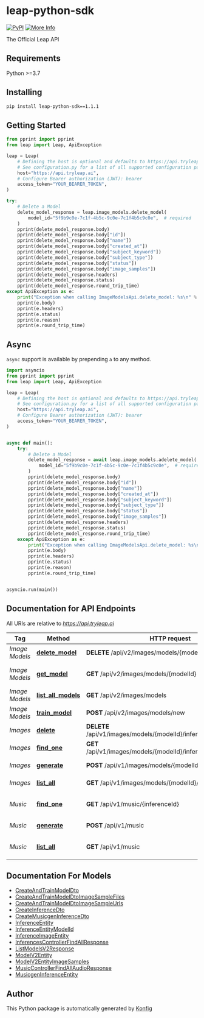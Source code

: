 # leap-python-sdk

[![PyPI](https://img.shields.io/badge/PyPI-v1.1.1-blue)](https://pypi.org/project/leap-python-sdk/1.1.1)
[![More Info](https://img.shields.io/badge/More%20Info-Click%20Here-orange)](https://tryleap.ai/)

The Official Leap API


## Requirements

Python >=3.7

## Installing

```sh
pip install leap-python-sdk==1.1.1
```

## Getting Started

```python
from pprint import pprint
from leap import Leap, ApiException

leap = Leap(
    # Defining the host is optional and defaults to https://api.tryleap.ai
    # See configuration.py for a list of all supported configuration parameters.
    host="https://api.tryleap.ai",
    # Configure Bearer authorization (JWT): bearer
    access_token="YOUR_BEARER_TOKEN",
)

try:
    # Delete a Model
    delete_model_response = leap.image_models.delete_model(
        model_id="5f9b9c0e-7c1f-4b5c-9c0e-7c1f4b5c9c0e",  # required
    )
    pprint(delete_model_response.body)
    pprint(delete_model_response.body["id"])
    pprint(delete_model_response.body["name"])
    pprint(delete_model_response.body["created_at"])
    pprint(delete_model_response.body["subject_keyword"])
    pprint(delete_model_response.body["subject_type"])
    pprint(delete_model_response.body["status"])
    pprint(delete_model_response.body["image_samples"])
    pprint(delete_model_response.headers)
    pprint(delete_model_response.status)
    pprint(delete_model_response.round_trip_time)
except ApiException as e:
    print("Exception when calling ImageModelsApi.delete_model: %s\n" % e)
    pprint(e.body)
    pprint(e.headers)
    pprint(e.status)
    pprint(e.reason)
    pprint(e.round_trip_time)
```

## Async

`async` support is available by prepending `a` to any method.

```python
import asyncio
from pprint import pprint
from leap import Leap, ApiException

leap = Leap(
    # Defining the host is optional and defaults to https://api.tryleap.ai
    # See configuration.py for a list of all supported configuration parameters.
    host="https://api.tryleap.ai",
    # Configure Bearer authorization (JWT): bearer
    access_token="YOUR_BEARER_TOKEN",
)


async def main():
    try:
        # Delete a Model
        delete_model_response = await leap.image_models.adelete_model(
            model_id="5f9b9c0e-7c1f-4b5c-9c0e-7c1f4b5c9c0e",  # required
        )
        pprint(delete_model_response.body)
        pprint(delete_model_response.body["id"])
        pprint(delete_model_response.body["name"])
        pprint(delete_model_response.body["created_at"])
        pprint(delete_model_response.body["subject_keyword"])
        pprint(delete_model_response.body["subject_type"])
        pprint(delete_model_response.body["status"])
        pprint(delete_model_response.body["image_samples"])
        pprint(delete_model_response.headers)
        pprint(delete_model_response.status)
        pprint(delete_model_response.round_trip_time)
    except ApiException as e:
        print("Exception when calling ImageModelsApi.delete_model: %s\n" % e)
        pprint(e.body)
        pprint(e.headers)
        pprint(e.status)
        pprint(e.reason)
        pprint(e.round_trip_time)


asyncio.run(main())
```


## Documentation for API Endpoints

All URIs are relative to *https://api.tryleap.ai*

Tag | Method | HTTP request | Description
------------ | ------------- | ------------- | -------------
*Image Models* | [**delete_model**](docs/apis/tags/ImageModelsApi.md#delete_model) | **DELETE** /api/v2/images/models/{modelId} | Delete a Model
*Image Models* | [**get_model**](docs/apis/tags/ImageModelsApi.md#get_model) | **GET** /api/v2/images/models/{modelId} | Get a Single Model
*Image Models* | [**list_all_models**](docs/apis/tags/ImageModelsApi.md#list_all_models) | **GET** /api/v2/images/models | List All Models
*Image Models* | [**train_model**](docs/apis/tags/ImageModelsApi.md#train_model) | **POST** /api/v2/images/models/new | Train Model
*Images* | [**delete**](docs/apis/tags/ImagesApi.md#delete) | **DELETE** /api/v1/images/models/{modelId}/inferences/{inferenceId} | Delete Image Job
*Images* | [**find_one**](docs/apis/tags/ImagesApi.md#find_one) | **GET** /api/v1/images/models/{modelId}/inferences/{inferenceId} | Get Single Image Job
*Images* | [**generate**](docs/apis/tags/ImagesApi.md#generate) | **POST** /api/v1/images/models/{modelId}/inferences | Generate an Image
*Images* | [**list_all**](docs/apis/tags/ImagesApi.md#list_all) | **GET** /api/v1/images/models/{modelId}/inferences | List All Image Jobs
*Music* | [**find_one**](docs/apis/tags/MusicApi.md#find_one) | **GET** /api/v1/music/{inferenceId} | Get a Music Generation Job
*Music* | [**generate**](docs/apis/tags/MusicApi.md#generate) | **POST** /api/v1/music | Generate Music
*Music* | [**list_all**](docs/apis/tags/MusicApi.md#list_all) | **GET** /api/v1/music | List Music Generation Jobs

## Documentation For Models

 - [CreateAndTrainModelDto](docs/models/CreateAndTrainModelDto.md)
 - [CreateAndTrainModelDtoImageSampleFiles](docs/models/CreateAndTrainModelDtoImageSampleFiles.md)
 - [CreateAndTrainModelDtoImageSampleUrls](docs/models/CreateAndTrainModelDtoImageSampleUrls.md)
 - [CreateInferenceDto](docs/models/CreateInferenceDto.md)
 - [CreateMusicgenInferenceDto](docs/models/CreateMusicgenInferenceDto.md)
 - [InferenceEntity](docs/models/InferenceEntity.md)
 - [InferenceEntityModelId](docs/models/InferenceEntityModelId.md)
 - [InferenceImageEntity](docs/models/InferenceImageEntity.md)
 - [InferencesControllerFindAllResponse](docs/models/InferencesControllerFindAllResponse.md)
 - [ListModelsV2Response](docs/models/ListModelsV2Response.md)
 - [ModelV2Entity](docs/models/ModelV2Entity.md)
 - [ModelV2EntityImageSamples](docs/models/ModelV2EntityImageSamples.md)
 - [MusicControllerFindAllAudioResponse](docs/models/MusicControllerFindAllAudioResponse.md)
 - [MusicgenInferenceEntity](docs/models/MusicgenInferenceEntity.md)


## Author
This Python package is automatically generated by [Konfig](https://konfigthis.com)
